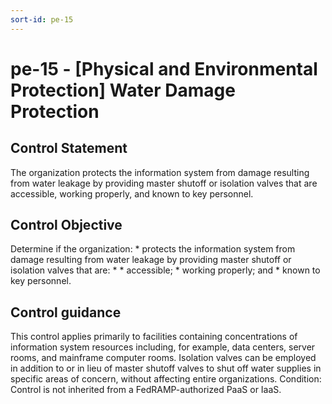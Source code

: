 ```yaml
---
sort-id: pe-15
---
```


# pe-15 - \[Physical and Environmental Protection\] Water Damage Protection

## Control Statement

The organization protects the information system from damage resulting from water leakage by providing master shutoff or isolation valves that are accessible, working properly, and known to key personnel.

## Control Objective

Determine if the organization:    * protects the information system from damage resulting from water leakage by providing master shutoff or isolation valves that are:  *     * accessible;   * working properly; and   * known to key personnel.    

## Control guidance

This control applies primarily to facilities containing concentrations of information system resources including, for example, data centers, server rooms, and mainframe computer rooms. Isolation valves can be employed in addition to or in lieu of master shutoff valves to shut off water supplies in specific areas of concern, without affecting entire organizations.
Condition: Control is not inherited from a FedRAMP-authorized PaaS or IaaS.
